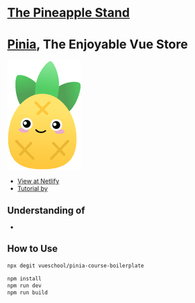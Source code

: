 # [The Pineapple Stand](https://gleeful-souffle-56603a.netlify.app/)
# [Pinia](https://pinia.vuejs.org/), The Enjoyable Vue Store 

![](/dist/images/Pinia-logo-sm.png)
- [View at Netlify](https://gleeful-souffle-56603a.netlify.app/)
- [Tutorial by](https://vueschool.io/courses/pinia-the-enjoyable-vue-store)

## Understanding of 
- 

## How to Use

```
npx degit vueschool/pinia-course-boilerplate 
```
```
npm install
npm run dev
npm run build
```
